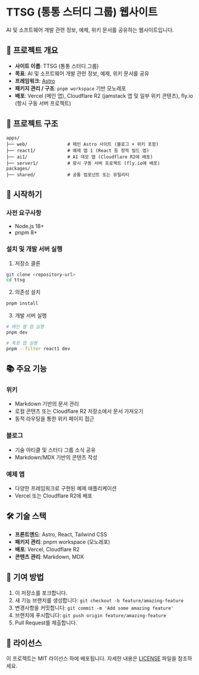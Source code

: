 # TTSG (통통 스터디 그룹) 웹사이트

AI 및 소프트웨어 개발 관련 정보, 예제, 위키 문서를 공유하는 웹사이트입니다.

## 🧾 프로젝트 개요

- **사이트 이름**: TTSG (통통 스터디 그룹)
- **목표**: AI 및 소프트웨어 개발 관련 정보, 예제, 위키 문서를 공유
- **프레임워크**: [Astro](https://astro.build/)
- **패키지 관리 / 구조**: `pnpm workspace` 기반 모노레포
- **배포**: Vercel (메인 앱), Cloudflare R2 (jamstack 앱 및 일부 위키 콘텐츠), fly.io (항시 구동 서버 프로젝트)

## 📁 프로젝트 구조

```
apps/
├── web/               # 메인 Astro 사이트 (블로그 + 위키 포함)
├── react1/            # 예제 앱 1 (React 등 정적 빌드 앱)
├── ai1/               # AI 데모 앱 (Cloudflare R2에 배포)
├── server1/           # 항시 구동 서버 프로젝트 (fly.io에 배포)
packages/
├── shared/            # 공통 컴포넌트 또는 유틸리티
```

## 🚀 시작하기

### 사전 요구사항

- Node.js 18+
- pnpm 8+

### 설치 및 개발 서버 실행

1. 저장소 클론

```bash
git clone <repository-url>
cd ttsg
```

2. 의존성 설치

```bash
pnpm install
```

3. 개발 서버 실행

```bash
# 메인 웹 앱 실행
pnpm dev

# 특정 앱 실행
pnpm --filter react1 dev
```

## 📚 주요 기능

### 위키

- Markdown 기반의 문서 관리
- 로컬 콘텐츠 또는 Cloudflare R2 저장소에서 문서 가져오기
- 동적 라우팅을 통한 위키 페이지 접근

### 블로그

- 기술 아티클 및 스터디 그룹 소식 공유
- Markdown/MDX 기반의 콘텐츠 작성

### 예제 앱

- 다양한 프레임워크로 구현된 예제 애플리케이션
- Vercel 또는 Cloudflare R2에 배포

## 🛠️ 기술 스택

- **프론트엔드**: Astro, React, Tailwind CSS
- **패키지 관리**: pnpm workspace (모노레포)
- **배포**: Vercel, Cloudflare R2
- **콘텐츠 관리**: Markdown, MDX

## 🔄 기여 방법

1. 이 저장소를 포크합니다.
2. 새 기능 브랜치를 생성합니다: `git checkout -b feature/amazing-feature`
3. 변경사항을 커밋합니다: `git commit -m 'Add some amazing feature'`
4. 브랜치에 푸시합니다: `git push origin feature/amazing-feature`
5. Pull Request를 제출합니다.

## 📝 라이선스

이 프로젝트는 MIT 라이선스 하에 배포됩니다. 자세한 내용은 [LICENSE](LICENSE) 파일을 참조하세요.
